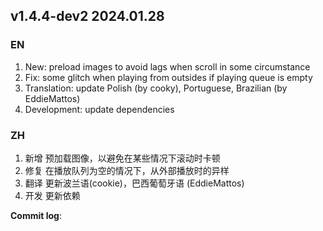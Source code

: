 ## **v1.4.4-dev2 2024.01.28**

### EN

1. New: preload images to avoid lags when scroll in some circumstance
2. Fix: some glitch when playing from outsides if playing queue is empty
3. Translation: update Polish (by cooky), Portuguese, Brazilian (by EddieMattos)
4. Development: update dependencies




### ZH

1. 新增 预加载图像，以避免在某些情况下滚动时卡顿
2. 修复 在播放队列为空的情况下，从外部播放时的异样
3. 翻译 更新波兰语(cookie)，巴西葡萄牙语 (EddieMattos)
4. 开发 更新依赖




**Commit log**: 

